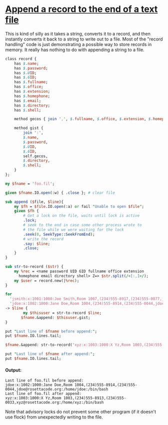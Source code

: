 [1]: http://rosettacode.org/wiki/Append_a_record_to_the_end_of_a_text_file

# [Append a record to the end of a text file][1]

This is kind of silly as it takes a string, converts it to a record, and then instantly converts it back to a string to write out to a file. Most of the "record handling" code is just demonstrating a possible way to store records in memory. It really has nothing to do with appending a string to a file.

```perl
class record {
    has $.name;
    has $.password;
    has $.UID;
    has $.GID;
    has $.fullname;
    has $.office;
    has $.extension;
    has $.homephone;
    has $.email;
    has $.directory;
    has $.shell;

    method gecos { join ',', $.fullname, $.office, $.extension, $.homephone, $.email }

    method gist {
        join ':',
        $.name,
        $.password,
        $.UID,
        $.GID,
        self.gecos,
        $.directory,
        $.shell;
    }
};

my $fname = 'foo.fil';

given $fname.IO.open(:w) { .close }; # clear file

sub append ($file, $line){
    my $fh = $file.IO.open(:a) or fail "Unable to open $file";
    given $fh {
        # Get a lock on the file, waits until lock is active
        .lock;
        # seek to the end in case some other process wrote to
        # the file while we were waiting for the lock
        .seek(0, SeekType::SeekFromEnd);
        # write the record
        .say: $line;
        .close;
    }
}

sub str-to-record ($str) {
    my %rec = <name password UID GID fullname office extension
      homephone email directory shell> Z=> $str.split(/<[:,]>/);
    my $user = record.new(|%rec);
}

for
  'jsmith:x:1001:1000:Joe Smith,Room 1007,(234)555-8917,(234)555-0077,jsmith@rosettacode.org:/home/jsmith:/bin/bash',
  'jdoe:x:1002:1000:Jane Doe,Room 1004,(234)555-8914,(234)555-0044,jdoe@rosettacode.org:/home/jdoe:/bin/bash'
-> $line {
        my $thisuser = str-to-record $line;
       $fname.&append: $thisuser.gist;
}

put "Last line of $fname before append:";
put $fname.IO.lines.tail;

$fname.&append: str-to-record('xyz:x:1003:1000:X Yz,Room 1003,(234)555-8913,(234)555-0033,xyz@rosettacode.org:/home/xyz:/bin/bash').gist;

put "Last line of $fname after append:";
put $fname.IO.lines.tail;
```

#### Output:
```
Last line of foo.fil before append:
jdoe:x:1002:1000:Jane Doe,Room 1004,(234)555-8914,(234)555-0044,jdoe@rosettacode.org:/home/jdoe:/bin/bash
Last line of foo.fil after append:
xyz:x:1003:1000:X Yz,Room 1003,(234)555-8913,(234)555-0033,xyz@rosettacode.org:/home/xyz:/bin/bash
```

Note that advisory locks do not prevent some other program (if it doesn't use flock) from unexpectedly writing to the file.
